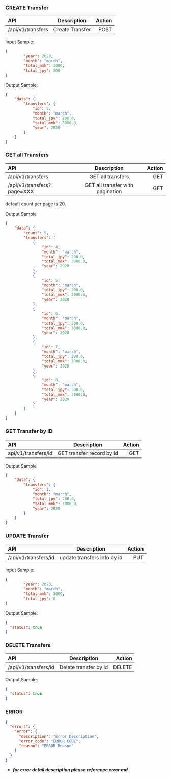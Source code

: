 ### CREATE Transfer
| API      | Description | Action     |
| :---        |    :----:   |          ---: |
| /api/v1/transfers     | Create Transfer    | POST   |

Input Sample:
```json
{
        "year": 2020,
        "month": "march",
        "total_mmk": 3000,
        "total_jpy": 200
} 
```
Output Sample:
```json
{
    "data": {
        "transfers": {
            "id": 8,
            "month": "march",
            "total_jpy": 200.0,
            "total_mmk": 3000.0,
            "year": 2020
        }
    }
}
```

### GET all Transfers
| API      | Description | Action     |
| :---        |    :----:   |          ---: |
| /api/v1/transfers     | GET all transfers      | GET   |
| /api/v1/transfers?page=XXX     | GET all transfer with pagination      | GET   |
default count per page is 20.


Output Sample
```json
{
    "data": {
        "count": 5,
        "transfers": [
            {
                "id": 4,
                "month": "march",
                "total_jpy": 200.0,
                "total_mmk": 3000.0,
                "year": 2020
            },
            {
                "id": 5,
                "month": "march",
                "total_jpy": 200.0,
                "total_mmk": 3000.0,
                "year": 2020
            },
            {
                "id": 6,
                "month": "march",
                "total_jpy": 200.0,
                "total_mmk": 3000.0,
                "year": 2020
            },
            {
                "id": 7,
                "month": "march",
                "total_jpy": 200.0,
                "total_mmk": 3000.0,
                "year": 2020
            },
            {
                "id": 8,
                "month": "march",
                "total_jpy": 200.0,
                "total_mmk": 3000.0,
                "year": 2020
            }
        ]
    }
}
```

### GET Transfer by ID
| API      | Description | Action     |
| :---        |    :----:   |          ---: |
| api/v1/transfers/id     | GET transfer record by id    | GET   |

Output Sample
```json
{
    "data": {
        "transfers": {
            "id": 1,
            "month": "march",
            "total_jpy": 200.0,
            "total_mmk": 3000.0,
            "year": 2020
        }
    }
}
```

### UPDATE Transfer
| API      | Description | Action     |
| :---        |    :----:   |          ---: |
| /api/v1/transfers/id     | update transfers info by id     | PUT  |

Input Sample:
```json
{
        "year": 2020,
        "month": "march",
        "total_mmk": 3000,
        "total_jpy": 0
}
```

Output Sample:
```json
{
  "status": true
}
```

### DELETE Transfers
| API      | Description | Action     |
| :---        |    :----:   |          ---: |
| /api/v1/transfers/id     | Delete transfer by id     | DELETE  |

Output Sample:
```json
{
  "status": true
}
```

### ERROR 
```json
{
  "errors": {
    "error": {
      "description": "Error Description",
      "error_code": "ERROR CODE",
      "reason": "ERROR Reason"
    }
  }
}
```
- ***for error detail description please reference error.md***
